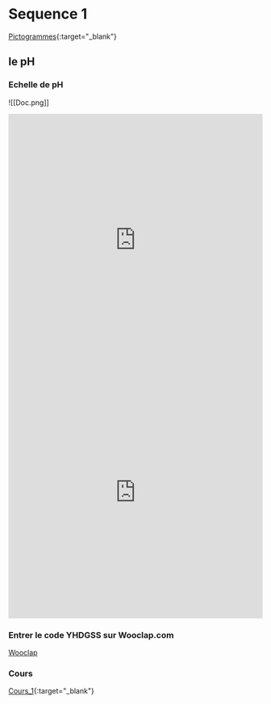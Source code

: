 # Sequence 1

[Pictogrammes](./2_ASSP_Chimie_Jeu-Pictogrammes.pdf){:target="_blank"}

## le pH

### Echelle de pH

![[Doc.png]]

<iframe src="https://learningapps.org/watch?v=pkr839nza23" style="border:0px;width:100%;height:500px" allowfullscreen="true" webkitallowfullscreen="true" mozallowfullscreen="true"></iframe>

<iframe src="https://learningapps.org/watch?v=p6n9ys5b523" style="border:0px;width:100%;height:500px" allowfullscreen="true" webkitallowfullscreen="true" mozallowfullscreen="true"></iframe>

### Entrer le code YHDGSS sur Wooclap.com

[Wooclap](https://www.wooclap.com)

### Cours

[Cours_1](./2_Seq1_Co.pdf){:target="_blank"}

